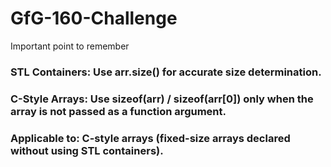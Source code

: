 # GfG-160-Challenge

Important point to remember

### STL Containers: Use arr.size() for accurate size determination.
### C-Style Arrays: Use sizeof(arr) / sizeof(arr[0]) only when the array is not passed as a function argument.
 ###  Applicable to: C-style arrays (fixed-size arrays declared without using STL containers).
